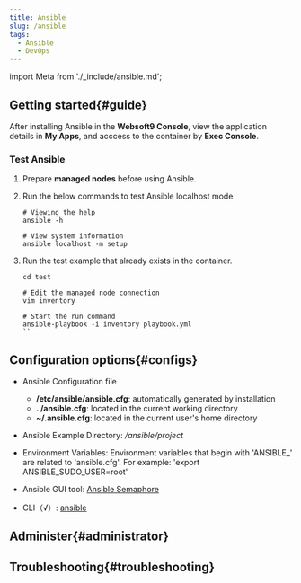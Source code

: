```yaml
---
title: Ansible
slug: /ansible
tags:
  - Ansible
  - DevOps
---
```


import Meta from './_include/ansible.md';

<Meta name="meta" />


## Getting started{#guide}

After installing Ansible in the **Websoft9 Console**, view the application details in **My Apps**, and acccess to the container by **Exec Console**.  

### Test Ansible

1. Prepare **managed nodes** before using Ansible.

2. Run the below commands to test Ansible localhost mode
   ```
   # Viewing the help
   ansible -h

   # View system information
   ansible localhost -m setup
   ```

3. Run the test example that already exists in the container.
   ```
   cd test

   # Edit the managed node connection
   vim inventory

   # Start the run command
   ansible-playbook -i inventory playbook.yml
   ``

## Configuration options{#configs}

- Ansible Configuration file

  * **/etc/ansible/ansible.cfg**: automatically generated by installation
  * **. /ansible.cfg**: located in the current working directory
  * **~/.ansible.cfg**: located in the current user's home directory
    
- Ansible Example Directory: */ansible/project* 
- Environment Variables: Environment variables that begin with 'ANSIBLE_' are related to 'ansible.cfg'. For example: 'export ANSIBLE_SUDO_USER=root'
- Ansible GUI tool: [Ansible Semaphore](./semaphore)
- CLI（√）: [ansible](https://docs.ansible.com/ansible/latest/cli/ansible.html)


## Administer{#administrator}

## Troubleshooting{#troubleshooting}